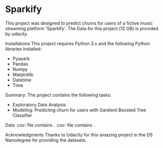 # Sparkify

This project was designed to predict churns for users of a fictive music streaming platform 'Sparkify'.
The Data for this project (12 GB) is provided by udacity.

Installations
This project requires Python 3.x and the following Python libraries installed:

* Pyspark
* Pandas
* Numpy
* Matplotlib
* Datetime
* Time


Summary:
The project contains the following tasks:

* Exploratory Data Analysis
* Modeling: Predicitng churn for users with Gardient Boosted Tree Classifier

Data
.csv: file contains . .csv: file contains .

Acknowledgments
Thanks to Udacity for this amazing project in the DS Nanodegree for providing the datasets.
